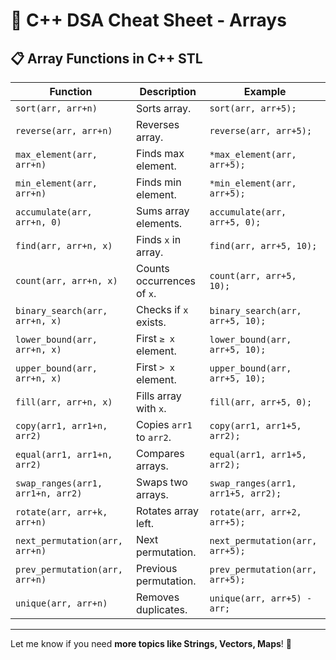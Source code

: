 # 📌 C++ DSA Cheat Sheet - Arrays

## 📋 Array Functions in C++ STL  

| **Function**                      | **Description**            | **Example**                          |
|-----------------------------------|----------------------------|--------------------------------------|
| `sort(arr, arr+n)`               | Sorts array.               | `sort(arr, arr+5);`                 |
| `reverse(arr, arr+n)`            | Reverses array.            | `reverse(arr, arr+5);`              |
| `max_element(arr, arr+n)`        | Finds max element.         | `*max_element(arr, arr+5);`         |
| `min_element(arr, arr+n)`        | Finds min element.         | `*min_element(arr, arr+5);`         |
| `accumulate(arr, arr+n, 0)`      | Sums array elements.       | `accumulate(arr, arr+5, 0);`        |
| `find(arr, arr+n, x)`            | Finds `x` in array.        | `find(arr, arr+5, 10);`             |
| `count(arr, arr+n, x)`           | Counts occurrences of `x`. | `count(arr, arr+5, 10);`            |
| `binary_search(arr, arr+n, x)`   | Checks if `x` exists.      | `binary_search(arr, arr+5, 10);`    |
| `lower_bound(arr, arr+n, x)`     | First `≥ x` element.       | `lower_bound(arr, arr+5, 10);`      |
| `upper_bound(arr, arr+n, x)`     | First `> x` element.       | `upper_bound(arr, arr+5, 10);`      |
| `fill(arr, arr+n, x)`            | Fills array with `x`.      | `fill(arr, arr+5, 0);`              |
| `copy(arr1, arr1+n, arr2)`       | Copies `arr1` to `arr2`.   | `copy(arr1, arr1+5, arr2);`         |
| `equal(arr1, arr1+n, arr2)`      | Compares arrays.           | `equal(arr1, arr1+5, arr2);`        |
| `swap_ranges(arr1, arr1+n, arr2)`| Swaps two arrays.          | `swap_ranges(arr1, arr1+5, arr2);`  |
| `rotate(arr, arr+k, arr+n)`      | Rotates array left.        | `rotate(arr, arr+2, arr+5);`        |
| `next_permutation(arr, arr+n)`   | Next permutation.          | `next_permutation(arr, arr+5);`     |
| `prev_permutation(arr, arr+n)`   | Previous permutation.      | `prev_permutation(arr, arr+5);`     |
| `unique(arr, arr+n)`             | Removes duplicates.        | `unique(arr, arr+5) - arr;`         |

---

Let me know if you need **more topics like Strings, Vectors, Maps**! 🚀
